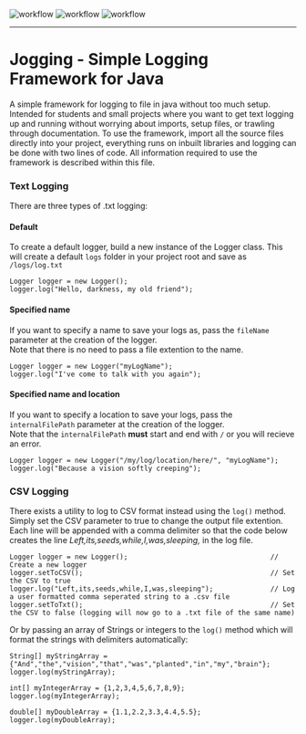 ![workflow](https://github.com/S010MON/jogging/actions/workflows/linux.yml/badge.svg)
![workflow](https://github.com/S010MON/jogging/actions/workflows/windows.yml/badge.svg)
![workflow](https://github.com/S010MON/jogging/actions/workflows/mac.yml/badge.svg)

--------------------------------------------------------------------------------------

# Jogging - Simple Logging Framework for Java

A simple framework for logging to file in java without too much setup. Intended for students and small projects where you want to get text logging up and running without worrying about imports, setup files, or trawling through documentation.  To use the framework, import all the source files directly into your project, everything runs on inbuilt libraries and logging can be done with two lines of code.  All information required to use the framework is described within this file.

### Text Logging
There are three types of .txt logging:

#### Default
To create a default logger, build a new instance of the Logger class.
This will create a default `logs` folder in your project root and save as `/logs/log.txt`

    Logger logger = new Logger();
    logger.log("Hello, darkness, my old friend");

#### Specified name
If you want to specify a name to save your logs as, pass the `fileName` parameter at the creation of the logger.  
Note that there is no need to pass a file extention to the name. 

    Logger logger = new Logger("myLogName");
    logger.log("I've come to talk with you again");
    
#### Specified name and location
If you want to specify a location to save your logs, pass the `internalFilePath` parameter at the creation of the logger.  
Note that the `internalFilePath` **must** start and end with `/` or you will recieve an error.

    Logger logger = new Logger("/my/log/location/here/", "myLogName");
    logger.log("Because a vision softly creeping");

### CSV Logging
There exists a utility to log to CSV format instead using the `log()` method.  Simply set the CSV parameter to true to change the output file extention.  Each line will be appended with a comma delimiter so that the code below creates the line _Left,its,seeds,while,I,was,sleeping,_ in the log file. 

    Logger logger = new Logger();                                   // Create a new logger
    logger.setToCSV();                                              // Set the CSV to true
    logger.log("Left,its,seeds,while,I,was,sleeping");              // Log a user formatted comma seperated string to a .csv file
    logger.setToTxt();                                              // Set the CSV to false (logging will now go to a .txt file of the same name)
    
 Or by passing an array of Strings or integers to the `log()` method which will format the strings with delimiters automatically:
 
    String[] myStringArray = {"And","the","vision","that","was","planted","in","my","brain"};
    logger.log(myStringArray);
    
    int[] myIntegerArray = {1,2,3,4,5,6,7,8,9};
    logger.log(myIntegerArray);

    double[] myDoubleArray = {1.1,2.2,3.3,4.4,5.5};
    logger.log(myDoubleArray);
    
